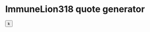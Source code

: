 # ImmuneLion318 quote generator

<button onclick="generate()">k</button>

<p id="quote"></p>

<script>
  function generate(){
    document.getElementById("quote").innerHTML = "TEST"
  }
</script>
